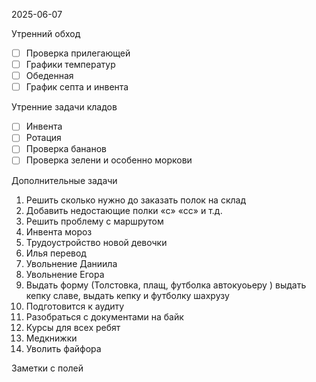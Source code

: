 2025-06-07


Утренний обход

- [ ] Проверка прилегающей
- [ ] Графики температур
- [ ] Обеденная
- [ ] График септа и инвента

Утренние задачи кладов
- [ ] Инвента
- [ ] Ротация
- [ ] Проверка бананов
- [ ] Проверка зелени и особенно моркови

Дополнительные задачи

1. Решить сколько нужно до заказать полок на склад
2. Добавить недостающие полки «с» «сс» и т.д.
3. Решить проблему с маршрутом 
4. Инвента мороз
5. Трудоустройство новой девочки
6. Илья перевод
7. Увольнение Даниила 
8. Увольнение Егора
9. Выдать форму (Толстовка, плащ, футболка автокуоьеру ) выдать кепку славе, выдать кепку и футболку шахрузу
10. Подготовится к аудиту
11. Разобраться с документами на байк
12. Курсы для всех ребят
13. Медкнижки
14. Уволить файфора

Заметки с полей

  